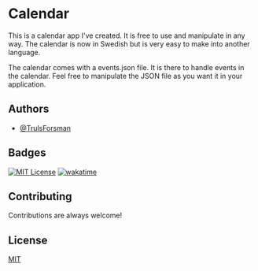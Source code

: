 
# Calendar

This is a calendar app I've created. It is free to use and manipulate in any way. The calendar is now in Swedish but is very easy to make into another language. 

The calendar comes with a events.json file. It is there to handle events in the calendar. Feel free to manipulate the JSON file as you want it in your application. 




## Authors

- [@TrulsForsman](https://www.github.com/TrulsForsman)


## Badges



[![MIT License](https://img.shields.io/badge/License-MIT-green.svg)](https://choosealicense.com/licenses/mit/)
[![wakatime](https://wakatime.com/badge/user/563448fd-f57b-49a6-bea4-f32e2db314c3/project/018ce3d5-f7be-4e9a-8fcd-fba4a27612be.svg)](https://wakatime.com/badge/user/563448fd-f57b-49a6-bea4-f32e2db314c3/project/018ce3d5-f7be-4e9a-8fcd-fba4a27612be)



## Contributing

Contributions are always welcome!




## License

[MIT](https://choosealicense.com/licenses/mit/)


